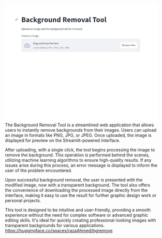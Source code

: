 ![Alt text](bgremove.png)
The Background Removal Tool is a streamlined web application that allows users to instantly remove backgrounds from their images. Users can upload an image in formats like PNG, JPG, or JPEG. Once uploaded, the image is displayed for preview on the Streamlit-powered interface.

After uploading, with a single click, the tool begins processing the image to remove the background. This operation is performed behind the scenes, utilizing machine learning algorithms to ensure high-quality results. If any issues arise during this process, an error message is displayed to inform the user of the problem encountered.

Upon successful background removal, the user is presented with the modified image, now with a transparent background. The tool also offers the convenience of downloading the processed image directly from the interface, making it easy to use the result for further graphic design work or personal projects.

This tool is designed to be intuitive and user-friendly, providing a smooth experience without the need for complex software or advanced graphic editing skills. It's ideal for quickly creating professional-looking images with transparent backgrounds for various applications.
https://huggingface.co/spaces/razaAhmed/bgremove